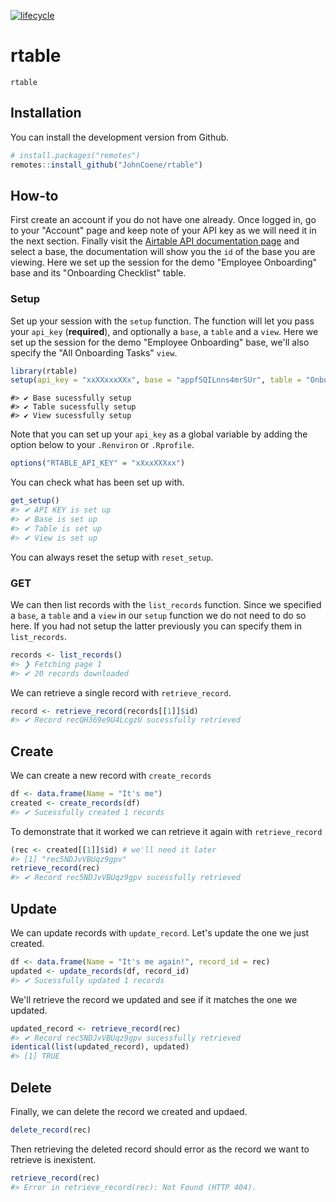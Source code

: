 [![lifecycle](https://img.shields.io/badge/lifecycle-maturing-blue.svg)](https://www.tidyverse.org/lifecycle/#maturing)

# rtable

`rtable` 

## Installation

You can install the development version from Github.

```r
# install.packages("remotes")
remotes::install_github("JohnCoene/rtable")
```

## How-to

First create an account if you do not have one already. Once logged in, go to your "Account" page and keep note of your API key as we will need it in the next section. Finally visit the [Airtable API documentation page](https://airtable.com/api) and select a base, the documentation will show you the `id` of the base you are viewing. Here we set up the session for the demo "Employee Onboarding" base and its "Onboarding Checklist" table. 

### Setup

Set up your session with the `setup` function. The function will let you pass your `api_key` (__required__), and optionally a `base`, a `table` and a `view`. Here we set up the session for the demo "Employee Onboarding" base, we'll also specify the "All Onboarding Tasks" `view`.


```r
library(rtable)
setup(api_key = "xxXXxxxXXx", base = "appfSQILnns4mrSUr", table = "Onboarding Checklist", view = "All Onboarding Tasks")
```


```
#> ✔ Base sucessfully setup 
#> ✔ Table sucessfully setup 
#> ✔ View sucessfully setup
```

Note that you can set up your `api_key` as a global variable by adding the option below to your `.Renviron` or `.Rprofile`.

```r
options("RTABLE_API_KEY" = "xXxxXXXxx")
```

You can check what has been set up with.


```r
get_setup()
#> ✔ API KEY is set up 
#> ✔ Base is set up 
#> ✔ Table is set up 
#> ✔ View is set up
```

You can always reset the setup with `reset_setup`.

### GET

We can then list records with the `list_records` function. Since we specified a `base`, a `table` and a `view` in our `setup` function we do not need to do so here. If you had not setup the latter previously you can specify them in `list_records`.


```r
records <- list_records()
#> ❯ Fetching page 1 
#> ✔ 20 records downloaded
```

We can retrieve a single record with `retrieve_record`.


```r
record <- retrieve_record(records[[1]]$id)
#> ✔ Record recQH369e9U4LcgzU sucessfully retrieved
```

## Create

We can create a new record with `create_records`


```r
df <- data.frame(Name = "It's me")
created <- create_records(df)
#> ✔ Sucessfully created 1 records
```

To demonstrate that it worked we can retrieve it again with `retrieve_record`


```r
(rec <- created[[1]]$id) # we'll need it later
#> [1] "rec5NDJvVBUqz9gpv"
retrieve_record(rec)
#> ✔ Record rec5NDJvVBUqz9gpv sucessfully retrieved
```

## Update

We can update records with `update_record`. Let's update the one we just created.


```r
df <- data.frame(Name = "It's me again!", record_id = rec)
updated <- update_records(df, record_id)
#> ✔ Sucessfully updated 1 records
```

We'll retrieve the record we updated and see if it matches the one we updated.


```r
updated_record <- retrieve_record(rec)
#> ✔ Record rec5NDJvVBUqz9gpv sucessfully retrieved
identical(list(updated_record), updated)
#> [1] TRUE
```

## Delete

Finally, we can delete the record we created and updaed.


```r
delete_record(rec)
```

Then retrieving the deleted record should error as the record we want to retrieve is inexistent.


```r
retrieve_record(rec)
#> Error in retrieve_record(rec): Not Found (HTTP 404).
```
